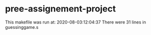 # pree-assignement-project
This makefile was run at: 2020-08-03:12:04:37
There were 31 lines in guessinggame.s
